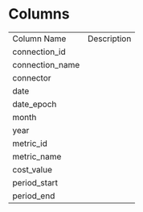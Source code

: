 # Columns  

<table>
	<tr><td>Column Name</td><td>Description</td></tr>
	<tr><td>connection_id</td><td></td></tr>
	<tr><td>connection_name</td><td></td></tr>
	<tr><td>connector</td><td></td></tr>
	<tr><td>date</td><td></td></tr>
	<tr><td>date_epoch</td><td></td></tr>
	<tr><td>month</td><td></td></tr>
	<tr><td>year</td><td></td></tr>
	<tr><td>metric_id</td><td></td></tr>
	<tr><td>metric_name</td><td></td></tr>
	<tr><td>cost_value</td><td></td></tr>
	<tr><td>period_start</td><td></td></tr>
	<tr><td>period_end</td><td></td></tr>
</table>